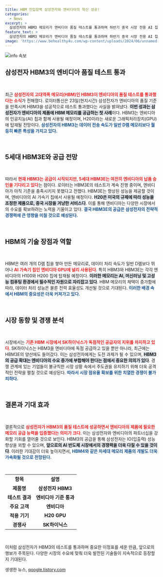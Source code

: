 ```yaml
---
title: HBM 진입장벽 삼성전자와 엔비디아의 혁신 성공!
categories:
  - News
excerpt: >
  삼성전자의 HBM3 메모리가 엔비디아 품질 테스트를 통과하며 하반기 중국 시장 전용 AI 칩에 사용될 예정이다. 그러나 5세대 HBM3E는 여전히 승인을 기다리고 있어, 반도체 시장의 긴장의 끈은 계속 조여진다!
feature_text: >
  삼성전자의 HBM3 메모리가 엔비디아 품질 테스트를 통과하며 하반기 중국 시장 전용 AI 칩에 사용될 예정이다. 그러나 5세대 HBM3E는 여전히 승인을 기다리고 있어, 반도체 시장의 긴장의 끈은 계속 조여진다!
image: 'https://www.behealthy4u.com/wp-content/uploads/2024/06/unnamed-file.png'
---
```


<p><img src="https://www.behealthy4u.com/wp-content/uploads/2024/06/unnamed-file.png" alt="info 속보" /></p>

<h2 data-ke-size="size26">삼성전자 HBM3의 엔비디아 품질 테스트 통과</h2>

<p data-ke-size="size16">&nbsp;</p>

<p>최근 <b><span style="color: #ee2323;">삼성전자의 고대역폭 메모리(HBM)인 HBM3이 엔비디아의 품질 테스트를 통과했다는 소식</span></b>가 전해졌다. 로이터통신은 23일(현지시간) 삼성전자가 엔비디아의 품질 기준을 만족시켜 HBM3을 성공적으로 테스트 통과했다는 사실을 밝혀냈다. <b><span style="background-color: #21538527;">이번 성과는 삼성전자가 엔비디아의 제품에 HBM 메모리를 공급하는 첫 사례</span></b>이다. HBM3는 엔비디아의 인공지능(AI) 칩과 함께 사용될 예정이며, H20이라는 새로운 그래픽처리장치(GPU)에 탑재될 전망이다. <b><span style="color: #1a5490;">삼성전자의 HBM3는 데이터 전송 속도가 일반 D램 메모리보다 월등히 빠른 특성을 가지고 있다.</span></b></p>

<p data-ke-size="size16">&nbsp;</p>

<h2 data-ke-size="size26">5세대 HBM3E와 공급 전망</h2>

<p data-ke-size="size16">&nbsp;</p>

<p>따라서 <b><span style="color: #ee2323;">현재 HBM3는 공급이 시작되지만, 5세대 HBM3E는 여전히 엔비디아의 납품 승인을 기다리고 있다</span></b>는 점이다. 로이터는 HBM3E의 테스트가 계속 진행 중이며, 엔비디아가 아직 기준을 충족시키지 못했다고 전했다. HBM3E는 향상된 성능을 제공할 것이며, 엔비디아의 AI 가속기 칩에서 사용될 예정이다. <b><span style="background-color: #21538527;">H20은 미국의 규제에 따라 성능을 조정한 제품으로, 중국 시장을 겨냥한 서비스다</span></b>. 이를 통해 엔비디아는 다양한 시장에서의 수요를 확보하려는 노력을 기울이고 있다. <b><span style="color: #1a5490;">결국 HBM3E의 공급은 삼성전자의 전략적 경쟁력에 큰 영향을 미칠 것으로 예상된다.</span></b></p>

<p data-ke-size="size16">&nbsp;</p>

<h2 data-ke-size="size26">HBM의 기술 장점과 역할</h2>

<p data-ke-size="size16">&nbsp;</p>

<p>HBM은 여러 개의 D램 칩을 쌓아 만든 메모리로, 데이터 처리 속도가 일반 D램보다 뛰어나 <b><span style="color: #ee2323;">AI 가속기 칩인 엔비디아 GPU에 널리 사용된다</span></b>. 특히 HBM3와 HBM3E는 각각 엔비디아의 H100와 H200 칩에 탑재될 예정이다. <b><span style="background-color: #21538527;">이러한 메모리는 AI, 머신러닝 및 고성능 컴퓨팅 환경에서 필수적인 자원으로 자리잡고 있다</span></b>. HBM 메모리의 채택이 증가함에 따라, 데이터 처리 성능은 물론 전력 효율성도 개선될 것으로 기대된다. <b><span style="color: #1a5490;">이러한 배경 속에서 HBM의 중요성은 더욱 커져가고 있다.</span></b></p>

<p data-ke-size="size16">&nbsp;</p>

<h2 data-ke-size="size26">시장 동향 및 경쟁 분석</h2>

<p data-ke-size="size16">&nbsp;</p>

<p>시장에서는 <b><span style="color: #ee2323;">기존 HBM 시장에서 SK하이닉스가 독점적인 공급자의 지위를 차지하고 있다</span></b>. SK하이닉스는 HBM3을 엔비디아에 독점 공급하고 있을 뿐만 아니라, 최근에는 HBM3E의 양산에도 들어갔다. 이는 삼성전자에게는 도전 과제가 될 수 있으며, <b><span style="background-color: #21538527;">HBM3의 공급 확대는 엔비디아의 수요 증가에 부합해야 한다는 점에서 중요한 의의가 있다</span></b>. 경쟁 관계에 있는 기업들이 불규칙한 시장 상황 속에서 주도권을 유지하기 위해 더욱 공격적인 전략을 펼칠 것으로 예상된다. <b><span style="color: #1a5490;">따라서 시장 점유율 확보를 위한 치열한 경쟁이 불가피하다.</span></b></p>

<p data-ke-size="size16">&nbsp;</p>

<h2 data-ke-size="size26">결론과 기대 효과</h2>

<p data-ke-size="size16">&nbsp;</p>

<p>결론적으로 <b><span style="color: #ee2323;">삼성전자가 HBM3의 품질 테스트에 성공하면서 엔비디아의 제품에 필요한 메모리 공급 능력을 입증했다는 의미가 크다</span></b>. 이는 삼성전자와 엔비디아의 파트너십을 강화할 기회를 열어줄 것으로 보인다. HBM3의 공급을 통해 삼성전자는 IO(입출력) 성능 향상을 꾀할 수 있으며, <b><span style="background-color: #21538527;">앞으로의 AI 반도체 시장에서의 경쟁력을 더욱 다질 수 있을 것이다</span></b>. 이러한 기대감이 더욱 높아지면서, <b><span style="color: #1a5490;">HBM4와 같은 차세대 메모리 제품의 개발도 더욱 가속화될 것으로 전망된다.</span></b></p>

<p data-ke-size="size16">&nbsp;</p>

<table style="width: 100%; border-collapse: collapse;">
  <tbody>
    <tr>
      <td style="text-align: center; height: 17px;"><b>항목</b></td>
      <td style="text-align: center; height: 17px;"><b>설명</b></td>
    </tr>
    <tr>
      <td style="text-align: center; height: 17px;"><b>제품명</b></td>
      <td style="text-align: center; height: 17px;"><b>삼성전자 HBM3</b></td>
    </tr>
    <tr>
      <td style="text-align: center; height: 17px;"><b>테스트 결과</b></td>
      <td style="text-align: center; height: 17px;"><b>엔비디아 기준 통과</b></td>
    </tr>
    <tr>
      <td style="text-align: center; height: 17px;"><b>주요 고객</b></td>
      <td style="text-align: center; height: 17px;"><b>엔비디아</b></td>
    </tr>
    <tr>
      <td style="text-align: center; height: 17px;"><b>적용 기기</b></td>
      <td style="text-align: center; height: 17px;"><b>H20 GPU</b></td>
    </tr>
    <tr>
      <td style="text-align: center; height: 17px;"><b>경쟁사</b></td>
      <td style="text-align: center; height: 17px;"><b>SK하이닉스</b></td>
    </tr>
  </tbody>
</table>

<p data-ke-size="size16">&nbsp;</p>

<p>이처럼 삼성전자가 HBM3의 테스트를 통과하며 중요한 이정표를 세운 만큼, 앞으로의 행보가 주목된다. 다양한 시장의 수요에 맞춰 더욱 발전된 기술들이 지속적으로 등장할지 기대된다.</p>
생생한 뉴스, <a href="https://qoogle.tistory.com" rel="dofollow">qoogle.tistory.com</a>


